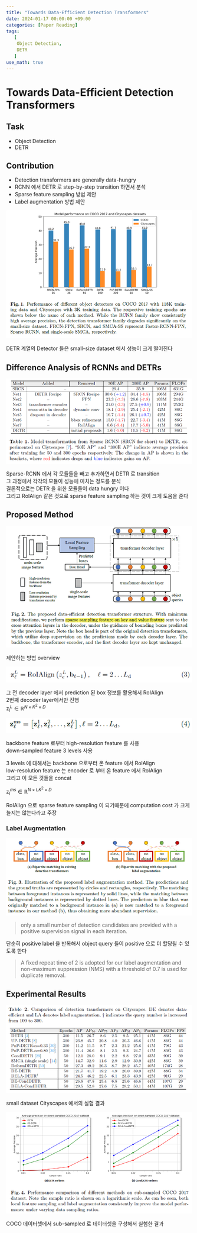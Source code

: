 ```yaml
---
title: "Towards Data-Efficient Detection Transformers"
date: 2024-01-17 00:00:00 +09:00
categories: [Paper Reading]
tags:
   [
    Object Detection,
    DETR
   ]
use_math: true
---   
```

# Towards Data-Efficient Detection Transformers

## Task
- Object Detection
- DETR

## Contribution
- Detection transformers are generally data-hungry
- RCNN 에서 DETR 로 step-by-step transition 하면서 분석
- Sparse feature sampling 방법 제안
- Label augmentation 방법 제안

![Alt text](/images/data_efficient_detr/fig1.png)

DETR 계열의 Detector 들은 small-size dataset 에서 성능이 크게 떨어진다

## Difference Analysis of RCNNs and DETRs

![Alt text](/images/data_efficient_detr/tab1.png)

Sparse-RCNN 에서 각 모듈들을 빼고 추가하면서 DETR 로 transition </br>
그 과정에서 각각의 모듈이 성능에 미치는 정도를 분석 </br>
결론적으로는 DETR 을 위한 모듈들이 data hungry 이다 </br>
그리고 RoIAlign 같은 것으로 sparse feature sampling 하는 것이 크게 도움을 준다

## Proposed Method

![Alt text](/images/data_efficient_detr/fig2.png)

제안하는 방법 overview

![Alt text](/images/data_efficient_detr/eq3.png)

그 전 decoder layer 에서 prediction 된 box 정보를 활용해서 RoIAlign </br>
2번째 decoder layer에서만 진행 </br>
$\boldsymbol{\text{z}}^L_l \in \mathbb{R}^{N \times K^2 \times D}$

![Alt text](/images/data_efficient_detr/eq4.png)

backbone feature 로부터 high-resolution feature 를 사용 </br>
down-sampled feature 3 levels 사용

3 levels 에 대해서는 backbone 으로부터 온 feature 에서 RoIAlign </br>
low-resolution feature 는 encoder 로 부터 온 feature 에서 RoIAlign </br>
그리고 이 모든 것들을 concat

$\boldsymbol{\text{z}}^{ms}_l \in \mathbb{R}^{N \times LK^2 \times D}$

RoIAlign 으로 sparse feature sampling 이 되기때문에 computation cost 가 크게 늘지는 않는다라고 주장

### Label Augmentation
![Alt text](/images/data_efficient_detr/fig3.png)

> only a small number of detection candidates are provided with a positive supervision signal in each iteration.

단순히 positive label 을 반복해서 object query 들이 positive 으로 더 할당될 수 있도록 한다

> A fixed repeat time of 2 is adopted for our label augmentation and non-maximum suppression (NMS) with a threshold of 0.7 is used for duplicate removal.

## Experimental Results
![Alt text](/images/data_efficient_detr/tab2.png)

small dataset Cityscapes 에서의 실험 결과

![Alt text](/images/data_efficient_detr/fig4.png)

COCO 데이터셋에서 sub-sampled 로 데이터셋을 구성해서 실험한 결과